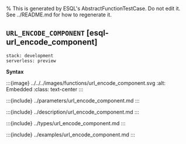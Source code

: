 % This is generated by ESQL's AbstractFunctionTestCase. Do not edit it. See ../README.md for how to regenerate it.

## `URL_ENCODE_COMPONENT` [esql-url_encode_component]
```{applies_to}
stack: development
serverless: preview
```

**Syntax**

:::{image} ../../../images/functions/url_encode_component.svg
:alt: Embedded
:class: text-center
:::


:::{include} ../parameters/url_encode_component.md
:::

:::{include} ../description/url_encode_component.md
:::

:::{include} ../types/url_encode_component.md
:::

:::{include} ../examples/url_encode_component.md
:::
